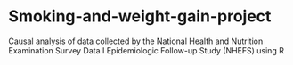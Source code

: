 # Smoking-and-weight-gain-project
Causal analysis of data collected by the National Health and Nutrition Examination Survey Data I Epidemiologic Follow-up Study (NHEFS) using R
